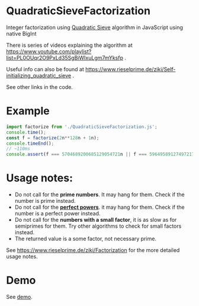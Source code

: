 # QuadraticSieveFactorization
Integer factorization using [Quadratic Sieve](https://en.wikipedia.org/wiki/Quadratic_sieve) algorithm in JavaScript using native BigInt

There is series of videos explaining the algorithm at https://www.youtube.com/playlist?list=PL0OUqr2O9PxLd35SgBiWIxuLgm7mYksfp .

Useful info can also be found at https://www.rieselprime.de/ziki/Self-initializing_quadratic_sieve .

See other links in the code.

# Example
```javascript
import factorize from './QuadraticSieveFactorization.js';
console.time();
const f = factorize(2n**128n + 1n);
console.timeEnd();
// ~110ms
console.assert(f === 5704689200685129054721n || f === 59649589127497217n, f);
```

# Usage notes:
* Do not call for the **prime numbers**. It may hang for them. Check if the number is prime instead.
* Do not call for the **[perfect powers](https://en.wikipedia.org/wiki/Perfect_power)**. it may hang for them. Check if the number is a perfect power instead. 
* Do not call for the **numbers with a small factor**, it is as slow as for semiprimes for them. Try other algorithms to check for small factors instead.
* The returned value is a some factor, not necessary prime.

See https://www.rieselprime.de/ziki/Factorization for the more detailed usage notes.

# Demo
See [demo](https://yaffle.github.io/QuadraticSieveFactorization/demo.html).
